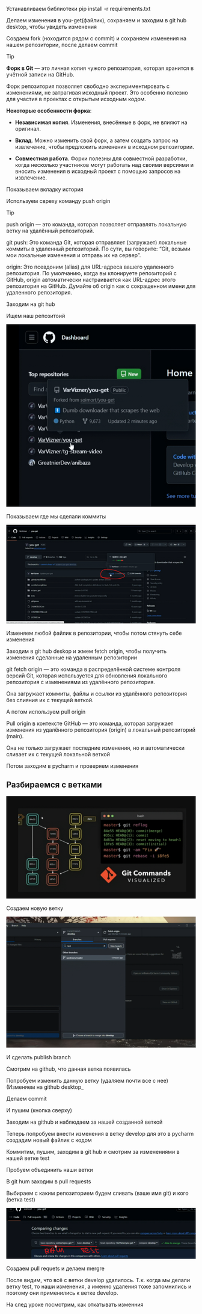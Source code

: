 Устанавливаем библиотеки pip install -r requirements.txt

Делаем изменения в you-get(файлик), сохраняем и заходим в git hub desktop, чтобы увидеть изменения

Создаем fork (ноходится рядом с commit) и сохраняем изменения на нашем репозитории, после делаем commit

>[!TIP]
>**Форк в Git** — это личная копия чужого репозитория, которая хранится в учётной записи на GitHub.
>
>Форк репозитория позволяет свободно экспериментировать с изменениями, не затрагивая исходный проект. Это особенно полезно для участия в проектах с открытым исходным кодом.
>
>**Некоторые особенности форка**:
>
>* **Независимая копия**. Изменения, внесённые в форк, не влияют на оригинал.
>
>* **Вклад**. Можно изменить свой форк, а затем создать запрос на извлечение, чтобы предложить изменения в исходном репозитории.
>
>* **Совместная работа**. Форки полезны для совместной разработки, когда несколько участников могут работать над своими версиями и вносить изменения в исходный проект с помощью запросов на извлечение.

Показываем вкладку история

Используем свреху команду push origin

>[!TIP]
>push origin — это команда, которая позволяет отправлять локальную ветку на удалённый репозиторий.

git push: Это команда Git, которая отправляет (загружает) локальные коммиты в удаленный репозиторий. По сути, вы говорите: “Git, возьми мои локальные изменения и отправь их на сервер”.

origin: Это псевдоним (alias) для URL-адреса вашего удаленного репозитория. По умолчанию, когда вы клонируете репозиторий с GitHub, origin автоматически настраивается как URL-адрес этого репозитория на GitHub. Думайте об origin как о сокращенном имени для удаленного репозитория.

Заходим на git hub

Ищем наш репозитоий

![alt text](images/1.png)

Показываем где мы сделали коммиты

![alt text](images/2.png)

Изменяем любой файлик в репозитории, чтобы потом стянуть себе изменения

Заходим в git hub deskop и жмем fetch origin, чтобы получить изменения сделанные на удаленным репозитории

git fetch origin — это команда в распределённой системе контроля версий Git, которая используется для обновления локального репозитория с изменениями из удалённого репозитория.

Она загружает коммиты, файлы и ссылки из удалённого репозитория без слияния их с текущей веткой.

А потом используем pull origin

Pull origin в контексте GitHub — это команда, которая загружает изменения из удалённого репозитория (origin) в локальный репозиторий (main).

Она не только загружает последние изменения, но и автоматически сливает их с текущей локальной веткой

Потом заходим в pycharm и проверяем изменения


## Разбираемся с ветками

![alt text](images/3.png)

Создаем новую ветку

![alt text](images/4.png)

И сделать publish branch

Смотрим на github, что данная ветка появилась

Попробуем изменить данную ветку (удаляем почти все с нее) (Изменяем на github desktop_

Делаем commit

И пушим (кнопка сверху)

Заходим на github и наблюдаем за нашей созданной веткой

Теперь попробуем внести изменения в ветку develop для это в pycharm создадим новый файлик с кодом

Коммитим, пушим, заходим в git hub и смотрим за изменениями в нашей ветке test

Пробуем объединить наши ветки 

В git hum заходим в pull requests

Выбираем с каким репозиторием будем сливать (ваше имя git) и кого (ветка test)

![alt text](images/5.png)

Создаем pull requets и делаем mergre

После видим, что всё с ветки develop удалилось. Т.к. когда мы делали ветку test, то наши изменения, а именно удаления тоже запомнились и поэтому они применились к ветке develop.

На след уроке посмотрим, как откатывать изменния
